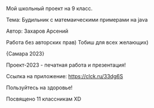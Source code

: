 Мой школьный проект на 9 класс.

Тема: Будильник с матемаическими примерами на java

Автор: Захаров Арсений

Работа без авторских прав) Тобиш для всех желающих)

{Самара 2023}

Проект-2023 - печатная работа и презентация!

Ссылка на приложение:
https://clck.ru/33dg6S

Пользуйтесь на здоровье!

Посвящено 11 классникам XD
